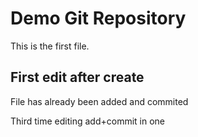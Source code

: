 # Demo Git Repository
This is the first file.

## First edit after create
File has already been added and commited

Third time editing add+commit in one


